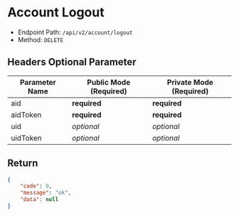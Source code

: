 # Account Logout

- Endpoint Path: `/api/v2/account/logout`
- Method: `DELETE`

## Headers Optional Parameter

| Parameter Name | Public Mode (Required) | Private Mode (Required) |
| --- | --- | --- |
| aid | **required** | **required** |
| aidToken | **required** | **required** |
| uid | *optional* | *optional* |
| uidToken | *optional* | *optional* |

## Return

```json
{
    "code": 0,
    "message": "ok",
    "data": null
}
```
